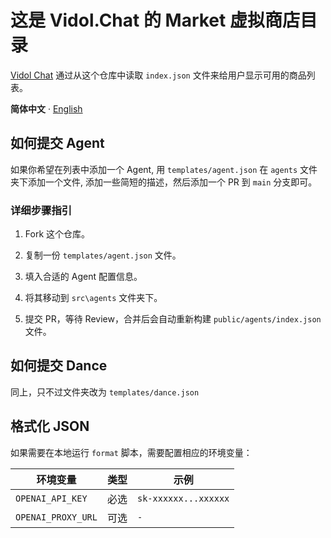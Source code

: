 # 这是 Vidol.Chat 的 Market 虚拟商店目录

[Vidol Chat](https://github.com/v-idol/vidol.chat) 通过从这个仓库中读取 `index.json` 文件来给用户显示可用的商品列表。

**简体中文** · [English](./README.md)

## 如何提交 Agent

如果你希望在列表中添加一个 Agent, 用 `templates/agent.json` 在 `agents` 文件夹下添加一个文件, 添加一些简短的描述，然后添加一个 PR 到 `main` 分支即可。

### 详细步骤指引

1. Fork 这个仓库。

2. 复制一份 `templates/agent.json` 文件。

3. 填入合适的 Agent 配置信息。

4. 将其移动到 `src\agents` 文件夹下。

5. 提交 PR，等待 Review，合并后会自动重新构建 `public/agents/index.json` 文件。

## 如何提交 Dance

同上，只不过文件夹改为 `templates/dance.json`

## 格式化 JSON

如果需要在本地运行 `format` 脚本，需要配置相应的环境变量：

| 环境变量           | 类型 | 示例                 |
| ------------------ | ---- | -------------------- |
| `OPENAI_API_KEY`   | 必选 | `sk-xxxxxx...xxxxxx` |
| `OPENAI_PROXY_URL` | 可选 | `-`                  |
